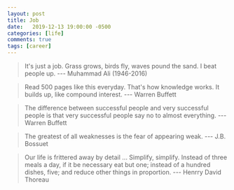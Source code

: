```yaml
---
layout: post
title: Job
date:   2019-12-13 19:00:00 -0500
categories: [life]
comments: true
tags: [career]
---
```



> It's just a job. Grass grows, birds fly, waves pound the sand. I beat people
  up. --- Muhammad Ali (1946-2016)

> Read 500 pages like this everyday. That's how knowledge works. It builds up,
  like compound interest. --- Warren Buffett

> The difference between successful people and very successful people is that
  very successful people say no to almost everything.  --- Warren Buffett

> The greatest of all weaknesses is the fear of appearing weak. --- J.B. Bossuet

> Our life is frittered away by detail ... Simplify, simplify. Instead of three
  meals a day, if it be necessary eat but one; instead of a hundred dishes, five;
  and reduce other things in proportion.   --- Henrry David Thoreau
